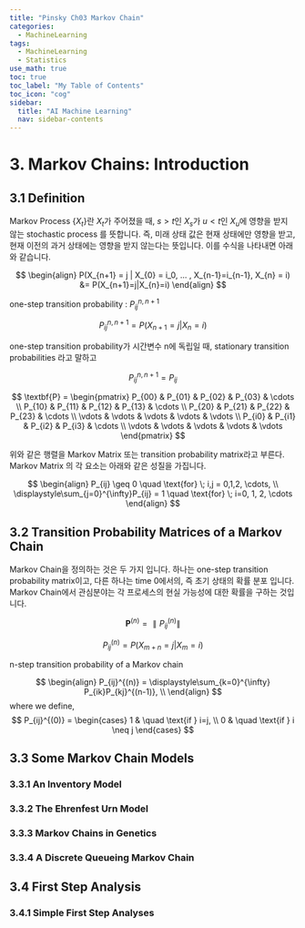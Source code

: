 ```yaml
---
title: "Pinsky Ch03 Markov Chain" 
categories:
  - MachineLearning
tags:
  - MachineLearning
  - Statistics
use_math: true
toc: true
toc_label: "My Table of Contents"
toc_icon: "cog"
sidebar:
  title: "AI Machine Learning"
  nav: sidebar-contents
---
```


# 3. Markov Chains: Introduction

## 3.1 Definition

Markov Process $\{X_t\}$란 ${X_t}$가 주어졌을 때, $s > t$인 ${X_s}$가 $u < t$인 ${X_u}$에 영향을 받지 않는 stochastic process 를 뜻합니다. 즉, 미래 상태 값은 현재 상태에만 영향을 받고, 현재 이전의 과거 상태에는 영향을 받지 않는다는 뜻입니다. 이를 수식을 나타내면 아래와 같습니다. 

$$ 
\begin{align}
P(X_{n+1} = j | X_{0} = i_0, ... , X_{n-1}=i_{n-1}, X_{n} = i) &= P(X_{n+1}=j|X_{n}=i)
\end{align}
$$

one-step transition probability : $P_{ij}^{n, n+1}$

$$ P_{ij}^{n, n+1} = P(X_{n+1}=j|X_{n} = i) $$

one-step transition probability가 시간변수 n에 독립일 때, stationary transition probabilities 라고 말하고

$$P_{ij}^{n, n+1} = P_{ij}$$

$$
\textbf{P} = 
\begin{pmatrix}
P_{00} & P_{01} & P_{02} & P_{03} & \cdots \\
P_{10} & P_{11} & P_{12} & P_{13} & \cdots \\
P_{20} & P_{21} & P_{22} & P_{23} & \cdots \\
\vdots & \vdots & \vdots & \vdots & \vdots  \\
P_{i0} & P_{i1} & P_{i2} & P_{i3} & \cdots \\
\vdots & \vdots & \vdots & \vdots & \vdots        
\end{pmatrix}
$$

위와 같은 행렬을 Markov Matrix 또는 transition probability matrix라고 부른다. 
Markov Matrix 의 각 요소는 아래와 같은 성질을 가집니다. 

$$
\begin{align}
P_{ij} \geq 0 \quad \text{for} \; i,j = 0,1,2, \cdots, \\
\displaystyle\sum_{j=0}^{\infty}P_{ij} = 1 \quad \text{for} \; i=0, 1, 2, \cdots
\end{align}
$$

## 3.2 Transition Probability Matrices of a Markov Chain

Markov Chain을 정의하는 것은 두 가지 입니다. 하나는 one-step transition probability matrix이고, 
다른 하나는 time 0에서의, 즉 초기 상태의 확률 분포 입니다. 
Markov Chain에서 관심분야는 각 프로세스의 현실 가능성에 대한 확률을 구하는 것입니다. 

$$
\textbf{P}^{(n)} = \parallel P_{ij}^{(n)} \parallel
$$

$$
P_{ij}^{(n)} = P(X_{m+n} = j | X_{m} = i)
$$

n-step transition probability of a Markov chain

$$
\begin{align}
P_{ij}^{(n)} = \displaystyle\sum_{k=0}^{\infty} P_{ik}P_{kj}^{(n-1)}, \\
\end{align}
$$
where we define,
$$
P_{ij}^{(0)} = 
\begin{cases}
1 & \quad \text{if } i=j, \\
0 & \quad \text{if } i \neq j
\end{cases}
$$

## 3.3 Some Markov Chain Models

### 3.3.1 An Inventory Model
### 3.3.2 The Ehrenfest Urn Model
### 3.3.3 Markov Chains in Genetics
### 3.3.4 A Discrete Queueing Markov Chain

## 3.4 First Step Analysis

### 3.4.1 Simple First Step Analyses


